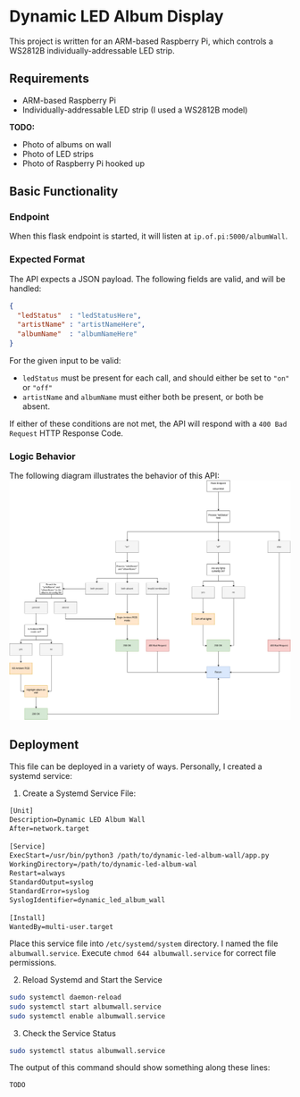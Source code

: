 # Dynamic LED Album Display

This project is written for an ARM-based Raspberry Pi, which controls a WS2812B individually-addressable LED strip.

## Requirements
- ARM-based Raspberry Pi
- Individually-addressable LED strip (I used a WS2812B model)

**TODO:**
- Photo of albums on wall
- Photo of LED strips
- Photo of Raspberry Pi hooked up


## Basic Functionality
### Endpoint
When this flask endpoint is started, it will listen at `ip.of.pi:5000/albumWall`.

### Expected Format
The API expects a JSON payload. The following fields are valid, and will be handled:
```json
{
  "ledStatus"  : "ledStatusHere",
  "artistName" : "artistNameHere",
  "albumName"  : "albumNameHere"
}
```

For the given input to be valid:
- `ledStatus` must be present for each call, and should either be set to `"on"` or `"off"`
- `artistName` and `albumName` must either both be present, or both be absent.

If either of these conditions are not met, the API will respond with a `400 Bad Request` HTTP Response Code.

### Logic Behavior
The following diagram illustrates the behavior of this API:
![Logic Flowchart](./DynamicAlbumWall.png)


## Deployment
This file can be deployed in a variety of ways. Personally, I created a systemd service:

1. Create a Systemd Service File:
```service
[Unit]
Description=Dynamic LED Album Wall
After=network.target

[Service]
ExecStart=/usr/bin/python3 /path/to/dynamic-led-album-wall/app.py
WorkingDirectory=/path/to/dynamic-led-album-wal
Restart=always
StandardOutput=syslog
StandardError=syslog
SyslogIdentifier=dynamic_led_album_wall

[Install]
WantedBy=multi-user.target
```

Place this service file into `/etc/systemd/system` directory. I named the file `albumwall.service`.
Execute `chmod 644 albumwall.service` for correct file permissions.

2. Reload Systemd and Start the Service
```bash
sudo systemctl daemon-reload
sudo systemctl start albumwall.service
sudo systemctl enable albumwall.service
```

3. Check the Service Status
```bash
sudo systemctl status albumwall.service
```

The output of this command should show something along these lines:
```bash
TODO
```
